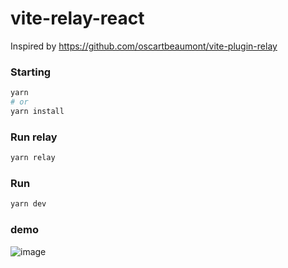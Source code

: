 # vite-relay-react
Inspired by https://github.com/oscartbeaumont/vite-plugin-relay
### Starting
```bash
yarn
# or
yarn install
```
### Run relay
```bash
yarn relay
```
### Run 
```bash
yarn dev
```
### demo
![image](https://user-images.githubusercontent.com/65451957/152700351-8b1074a3-4bad-4fd7-8c6f-7f20820f06d4.png)
